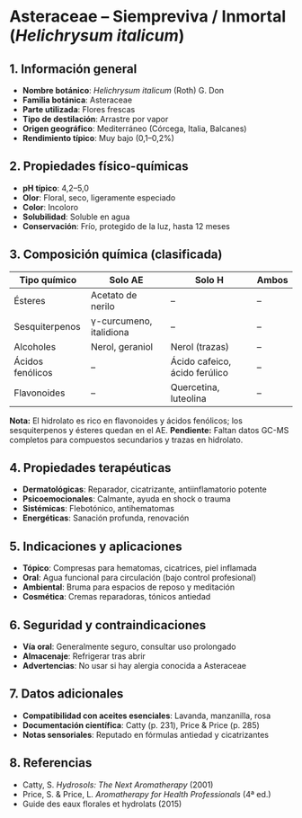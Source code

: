 # Asteraceae – Siempreviva / Inmortal (*Helichrysum italicum*)

## 1. Información general
- **Nombre botánico**: *Helichrysum italicum* (Roth) G. Don
- **Familia botánica**: Asteraceae
- **Parte utilizada**: Flores frescas
- **Tipo de destilación**: Arrastre por vapor
- **Origen geográfico**: Mediterráneo (Córcega, Italia, Balcanes)
- **Rendimiento típico**: Muy bajo (0,1–0,2%)

## 2. Propiedades físico-químicas
- **pH típico**: 4,2–5,0
- **Olor**: Floral, seco, ligeramente especiado
- **Color**: Incoloro
- **Solubilidad**: Soluble en agua
- **Conservación**: Frío, protegido de la luz, hasta 12 meses

## 3. Composición química (clasificada)
| Tipo químico        | Solo AE                   | Solo H                 | Ambos            |
|--------------------|---------------------------|------------------------|------------------|
| Ésteres            | Acetato de nerilo         | –                      | –                |
| Sesquiterpenos     | γ-curcumeno, italidiona   | –                      | –                |
| Alcoholes          | Nerol, geraniol           | Nerol (trazas)         | –                |
| Ácidos fenólicos   | –                         | Ácido cafeico, ácido ferúlico | –        |
| Flavonoides        | –                         | Quercetina, luteolina  | –                |

**Nota:** El hidrolato es rico en flavonoides y ácidos fenólicos; los sesquiterpenos y ésteres quedan en el AE.
**Pendiente:** Faltan datos GC-MS completos para compuestos secundarios y trazas en hidrolato.

## 4. Propiedades terapéuticas
- **Dermatológicas**: Reparador, cicatrizante, antiinflamatorio potente
- **Psicoemocionales**: Calmante, ayuda en shock o trauma
- **Sistémicas**: Flebotónico, antihematomas
- **Energéticas**: Sanación profunda, renovación

## 5. Indicaciones y aplicaciones
- **Tópico**: Compresas para hematomas, cicatrices, piel inflamada
- **Oral**: Agua funcional para circulación (bajo control profesional)
- **Ambiental**: Bruma para espacios de reposo y meditación
- **Cosmética**: Cremas reparadoras, tónicos antiedad

## 6. Seguridad y contraindicaciones
- **Vía oral**: Generalmente seguro, consultar uso prolongado
- **Almacenaje**: Refrigerar tras abrir
- **Advertencias**: No usar si hay alergia conocida a Asteraceae

## 7. Datos adicionales
- **Compatibilidad con aceites esenciales**: Lavanda, manzanilla, rosa
- **Documentación científica**: Catty (p. 231), Price & Price (p. 285)
- **Notas sensoriales**: Reputado en fórmulas antiedad y cicatrizantes

## 8. Referencias
- Catty, S. *Hydrosols: The Next Aromatherapy* (2001)
- Price, S. & Price, L. *Aromatherapy for Health Professionals* (4ª ed.)
- Guide des eaux florales et hydrolats (2015)

